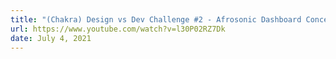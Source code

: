 ```yaml
---
title: "(Chakra) Design vs Dev Challenge #2 - Afrosonic Dashboard Concept"
url: https://www.youtube.com/watch?v=l30P02RZ7Dk
date: July 4, 2021
---
```

